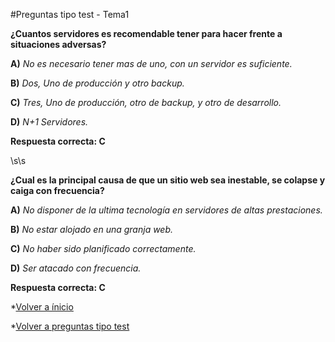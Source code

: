 #Preguntas tipo test - Tema1


**¿Cuantos servidores es recomendable tener para hacer frente a situaciones adversas?**

**A)** *No es necesario tener mas de uno, con un servidor es suficiente.*

**B)** *Dos, Uno de producción y otro backup.*

**C)** *Tres, Uno de  producción, otro de backup, y otro de desarrollo.*

**D)** *N+1 Servidores.*

**Respuesta correcta: C**

\s\s

**¿Cual es la principal causa de que un sitio web sea inestable, se colapse y caiga con frecuencia?**

**A)** *No disponer de la ultima tecnología en servidores de altas prestaciones.*

**B)** *No estar alojado en una granja web.*

**C)** *No haber sido planificado correctamente.*

**D)** *Ser atacado con frecuencia.*

**Respuesta correcta: C**


*[Volver a ínicio](../../../)

*[Volver a preguntas tipo test](../../../Preguntas_Test)
